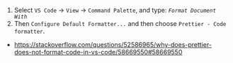 1. Select `VS Code` -> `View` -> `Command Palette`, and type: _`Format Document With`_
2. Then `Configure Default Formatter...` and then choose `Prettier - Code formatter`.

- https://stackoverflow.com/questions/52586965/why-does-prettier-does-not-format-code-in-vs-code/58669550#58669550
